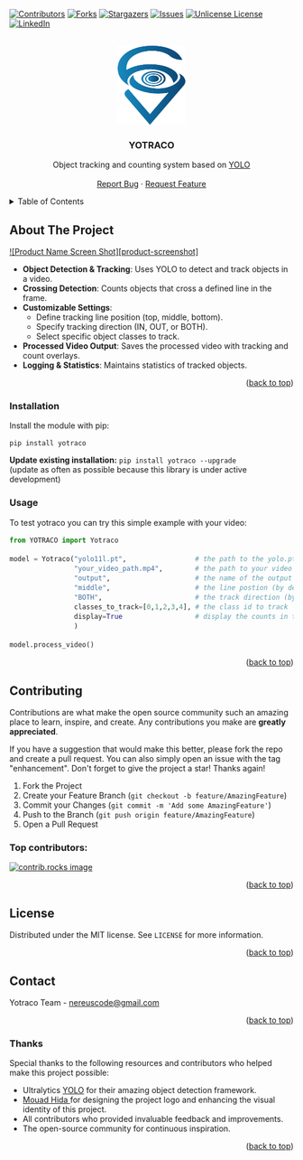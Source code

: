 <a id="readme-top"></a>

[![Contributors][contributors-shield]][contributors-url]
[![Forks][forks-shield]][forks-url]
[![Stargazers][stars-shield]][stars-url]
[![Issues][issues-shield]][issues-url]
[![Unlicense License][license-shield]][license-url]
[![LinkedIn][linkedin-shield]][linkedin-url]



<!-- PROJECT LOGO -->
<br />
<div align="center">
  <a href="https://github.com/NEREUS-code/YOTRACO">
    <img src="images/logo.png" alt="Logo" width="120" height="140">
  </a>

  <h3 align="center">YOTRACO</h3>

  <p align="center">
    Object tracking and counting system based on <a href="https://github.com/ultralytics/ultralytics">YOLO</a>
    <br />
    <br />
    <a href="https://github.com/NEREUS-code/YOTRACO/issues/new?labels=bug&template=bug-report---.md">Report Bug</a>
    &middot;
    <a href="https://github.com/NEREUS-code/YOTRACO/issues/new?labels=enhancement&template=feature-request---.md">Request Feature</a>
  </p>
</div>



<!-- TABLE OF CONTENTS -->
<details>
  <summary>Table of Contents</summary>
  <ol>
    <li>
      <a href="#about-the-project">About The Project</a>
    </li>
    <li>
      <a href="#getting-started">Getting Started</a>
      <ul>
        <li><a href="#installation">Installation</a></li>
        <li><a href="#usage">Usage</a></li>
      </ul>
    </li>
    <li><a href="#contributing">Contributing</a></li>
    <li><a href="#license">License</a></li>
    <li><a href="#contact">Contact</a></li>
  </ol>
</details>



<!-- ABOUT THE PROJECT -->
## About The Project

[![Product Name Screen Shot][product-screenshot]](https://example.com)

- **Object Detection & Tracking**: Uses YOLO to detect and track objects in a video.
- **Crossing Detection**: Counts objects that cross a defined line in the frame.
- **Customizable Settings**:
  - Define tracking line position (top, middle, bottom).
  - Specify tracking direction (IN, OUT, or BOTH).
  - Select specific object classes to track.
- **Processed Video Output**: Saves the processed video with tracking and count overlays.
- **Logging & Statistics**: Maintains statistics of tracked objects.

<p align="right">(<a href="#readme-top">back to top</a>)</p>



<!-- GETTING STARTED -->

### Installation

Install the module with pip:
```
pip install yotraco
```
**Update existing installation:** ```pip install yotraco --upgrade```\
(update as often as possible because this library is under active development)


<!-- USAGE EXAMPLES -->
### Usage

To test yotraco you can try this simple example with your video:

```python
from YOTRACO import Yotraco

model = Yotraco("yolo11l.pt",                 # the path to the yolo.pt 
                "your_video_path.mp4",        # the path to your video
                "output",                     # the name of the output
                "middle",                     # the line postion (by default : middle)
                "BOTH",                       # the track direction (by default : Both )
                classes_to_track=[0,1,2,3,4], # the class id to track 
                display=True                  # display the counts in the output video
                )

model.process_video()

```


<p align="right">(<a href="#readme-top">back to top</a>)</p>


<!-- CONTRIBUTING -->
## Contributing

Contributions are what make the open source community such an amazing place to learn, inspire, and create. Any contributions you make are **greatly appreciated**.

If you have a suggestion that would make this better, please fork the repo and create a pull request. You can also simply open an issue with the tag "enhancement".
Don't forget to give the project a star! Thanks again!

1. Fork the Project
2. Create your Feature Branch (`git checkout -b feature/AmazingFeature`)
3. Commit your Changes (`git commit -m 'Add some AmazingFeature'`)
4. Push to the Branch (`git push origin feature/AmazingFeature`)
5. Open a Pull Request

### Top contributors:

<a href="https://github.com/NEREUS-code/YOTRACO/graphs/contributors">
  <img src="https://contrib.rocks/image?repo=NEREUS-code/YOTRACO" alt="contrib.rocks image" />
</a>

<p align="right">(<a href="#readme-top">back to top</a>)</p>



<!-- LICENSE -->
## License

Distributed under the MIT license. See `LICENSE` for more information.

<p align="right">(<a href="#readme-top">back to top</a>)</p>



<!-- CONTACT -->
## Contact

Yotraco Team - nereuscode@gmail.com

<p align="right">(<a href="#readme-top">back to top</a>)</p>


### Thanks
Special thanks to the following resources and contributors who helped make this project possible:

- Ultralytics <a href="https://github.com/ultralytics/ultralytics">YOLO</a> for their amazing object detection framework.
- <a href="https://github.com/mouadhida"> Mouad Hida </a> for designing the project logo and enhancing the visual identity of this project.
- All contributors who provided invaluable feedback and improvements.
- The open-source community for continuous inspiration.

<p align="right">(<a href="#readme-top">back to top</a>)</p>

<!-- MARKDOWN LINKS & IMAGES -->
<!-- https://www.markdownguide.org/basic-syntax/#reference-style-links -->
[contributors-shield]: https://img.shields.io/github/contributors/NEREUS-code/YOTRACO.svg?style=for-the-badge
[contributors-url]: https://github.com/NEREUS-code/YOTRACO/graphs/contributors
[forks-shield]: https://img.shields.io/github/forks/NEREUS-code/YOTRACO.svg?style=for-the-badge
[forks-url]: https://github.com/NEREUS-code/YOTRACO/network/members
[stars-shield]: https://img.shields.io/github/stars/NEREUS-code/YOTRACO.svg?style=for-the-badge
[stars-url]: https://github.com/NEREUS-code/YOTRACO/stargazers
[issues-shield]: https://img.shields.io/github/issues/NEREUS-code/YOTRACO.svg?style=for-the-badge
[issues-url]: https://github.com/NEREUS-code/YOTRACO/issues
[license-shield]: https://img.shields.io/github/license/NEREUS-code/YOTRACO.svg?style=for-the-badge
[license-url]: https://github.com/NEREUS-code/YOTRACO/blob/master/LICENSE.txt
[linkedin-shield]: https://img.shields.io/badge/-LinkedIn-black.svg?style=for-the-badge&logo=linkedin&colorB=555
[linkedin-url]: https://www.linkedin.com/in/mohammed-benyamna-504378318/

